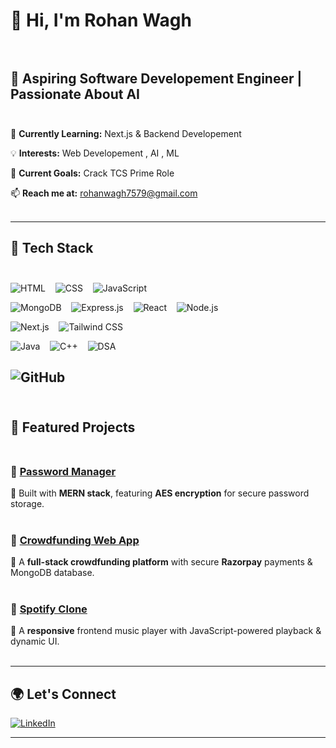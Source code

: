 
# 👋 Hi, I'm Rohan Wagh <br><br>



## 🚀 Aspiring Software Developement Engineer | Passionate About AI  <br><br>  



🌱 **Currently Learning:** Next.js & Backend Developement 


💡 **Interests:** Web Developement , AI , ML   


🎯 **Current Goals:** Crack TCS Prime Role  


📫 **Reach me at:** rohanwagh7579@gmail.com  <br><br>



---

## 🔧 Tech Stack  <br><br>
![HTML](https://img.shields.io/badge/HTML5-E34F26?style=for-the-badge&logo=html5&logoColor=white)&nbsp;&nbsp;&nbsp;
![CSS](https://img.shields.io/badge/CSS3-1572B6?style=for-the-badge&logo=css3&logoColor=white)&nbsp;&nbsp;&nbsp;
![JavaScript](https://img.shields.io/badge/JavaScript-F7DF1E?style=for-the-badge&logo=javascript&logoColor=black) 

![MongoDB](https://img.shields.io/badge/MongoDB-4EA94B?style=for-the-badge&logo=mongodb&logoColor=white)&nbsp;&nbsp;&nbsp; 
![Express.js](https://img.shields.io/badge/Express.js-404D59?style=for-the-badge)&nbsp;&nbsp;&nbsp; 
![React](https://img.shields.io/badge/React-20232A?style=for-the-badge&logo=react&logoColor=61DAFB)&nbsp;&nbsp;&nbsp;
![Node.js](https://img.shields.io/badge/Node.js-43853D?style=for-the-badge&logo=node.js&logoColor=white)&nbsp;&nbsp;&nbsp;  

![Next.js](https://img.shields.io/badge/Next.js-000000?style=for-the-badge&logo=nextdotjs&logoColor=white)&nbsp;&nbsp;&nbsp;
![Tailwind CSS](https://img.shields.io/badge/Tailwind%20CSS-38B2AC?style=for-the-badge&logo=tailwind-css&logoColor=white)&nbsp;&nbsp;&nbsp; 

![Java](https://img.shields.io/badge/Java-ED8B00?style=for-the-badge&logo=openjdk&logoColor=white)&nbsp;&nbsp;&nbsp;
![C++](https://img.shields.io/badge/C++-00599C?style=for-the-badge&logo=cplusplus&logoColor=white)&nbsp;&nbsp;&nbsp;
![DSA](https://img.shields.io/badge/DSA-black?style=for-the-badge)  

![GitHub](https://img.shields.io/badge/GitHub-100000?style=for-the-badge&logo=github&logoColor=white)  <br><br>
---

## 📌 Featured Projects  <br><br>

### 🔐 [Password Manager](<GitHub Repo Link>)  
🔹 Built with **MERN stack**, featuring **AES encryption** for secure password storage.  <br><br>

### 🚀 [Crowdfunding Web App](<GitHub Repo Link>)  
🔹 A **full-stack crowdfunding platform** with secure **Razorpay** payments & MongoDB database.  <br><br>

### 🎵 [Spotify Clone](<GitHub Repo Link>)  
🔹 A **responsive** frontend music player with JavaScript-powered playback & dynamic UI.  <br><br>

---

## 🌍 Let's Connect  
[![LinkedIn](https://img.shields.io/badge/LinkedIn-0A66C2?style=for-the-badge&logo=linkedin&logoColor=white)](linkedin.com/in/rohan-wagh-45291b336)  

---

